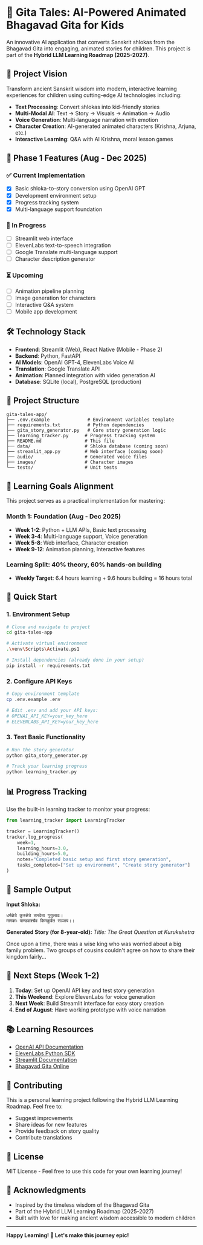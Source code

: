 # 🎯 Gita Tales: AI-Powered Animated Bhagavad Gita for Kids

An innovative AI application that converts Sanskrit shlokas from the Bhagavad Gita into engaging, animated stories for children. This project is part of the **Hybrid LLM Learning Roadmap (2025-2027)**.

## 🌟 Project Vision

Transform ancient Sanskrit wisdom into modern, interactive learning experiences for children using cutting-edge AI technologies including:
- **Text Processing**: Convert shlokas into kid-friendly stories
- **Multi-Modal AI**: Text → Story → Visuals → Animation → Audio
- **Voice Generation**: Multi-language narration with emotion
- **Character Creation**: AI-generated animated characters (Krishna, Arjuna, etc.)
- **Interactive Learning**: Q&A with AI Krishna, moral lesson games

## 🚀 Phase 1 Features (Aug - Dec 2025)

### ✅ Current Implementation
- [x] Basic shloka-to-story conversion using OpenAI GPT
- [x] Development environment setup
- [x] Progress tracking system
- [x] Multi-language support foundation

### 🔄 In Progress
- [ ] Streamlit web interface
- [ ] ElevenLabs text-to-speech integration
- [ ] Google Translate multi-language support
- [ ] Character description generator

### ⏳ Upcoming
- [ ] Animation pipeline planning
- [ ] Image generation for characters
- [ ] Interactive Q&A system
- [ ] Mobile app development

## 🛠️ Technology Stack

- **Frontend**: Streamlit (Web), React Native (Mobile - Phase 2)
- **Backend**: Python, FastAPI
- **AI Models**: OpenAI GPT-4, ElevenLabs Voice AI
- **Translation**: Google Translate API
- **Animation**: Planned integration with video generation AI
- **Database**: SQLite (local), PostgreSQL (production)

## 📁 Project Structure

```
gita-tales-app/
├── .env.example              # Environment variables template
├── requirements.txt          # Python dependencies
├── gita_story_generator.py   # Core story generation logic
├── learning_tracker.py      # Progress tracking system
├── README.md                # This file
├── data/                    # Shloka database (coming soon)
├── streamlit_app.py         # Web interface (coming soon)
├── audio/                   # Generated voice files
├── images/                  # Character images
└── tests/                   # Unit tests
```

## 🎯 Learning Goals Alignment

This project serves as a practical implementation for mastering:

### **Month 1: Foundation (Aug - Dec 2025)**
- **Week 1-2**: Python + LLM APIs, Basic text processing
- **Week 3-4**: Multi-language support, Voice generation
- **Week 5-8**: Web interface, Character creation
- **Week 9-12**: Animation planning, Interactive features

### **Learning Split**: 40% theory, 60% hands-on building
- **Weekly Target**: 6.4 hours learning + 9.6 hours building = 16 hours total

## 🚀 Quick Start

### 1. Environment Setup
```bash
# Clone and navigate to project
cd gita-tales-app

# Activate virtual environment
.\venv\Scripts\Activate.ps1

# Install dependencies (already done in your setup)
pip install -r requirements.txt
```

### 2. Configure API Keys
```bash
# Copy environment template
cp .env.example .env

# Edit .env and add your API keys:
# OPENAI_API_KEY=your_key_here
# ELEVENLABS_API_KEY=your_key_here
```

### 3. Test Basic Functionality
```bash
# Run the story generator
python gita_story_generator.py

# Track your learning progress
python learning_tracker.py
```

## 📊 Progress Tracking

Use the built-in learning tracker to monitor your progress:

```python
from learning_tracker import LearningTracker

tracker = LearningTracker()
tracker.log_progress(
    week=1, 
    learning_hours=3.0, 
    building_hours=5.0, 
    notes="Completed basic setup and first story generation",
    tasks_completed=["Set up environment", "Create story generator"]
)
```

## 🎨 Sample Output

**Input Shloka:**
```sanskrit
धर्मक्षेत्रे कुरुक्षेत्रे समवेता युयुत्सवः।
मामकाः पाण्डवाश्चैव किमकुर्वत सञ्जय।।
```

**Generated Story (for 8-year-old):**
*Title: The Great Question at Kurukshetra*

Once upon a time, there was a wise king who was worried about a big family problem. Two groups of cousins couldn't agree on how to share their kingdom fairly...

## 🎯 Next Steps (Week 1-2)

1. **Today**: Set up OpenAI API key and test story generation
2. **This Weekend**: Explore ElevenLabs for voice generation
3. **Next Week**: Build Streamlit interface for easy story creation
4. **End of August**: Have working prototype with voice narration

## 📚 Learning Resources

- [OpenAI API Documentation](https://platform.openai.com/docs)
- [ElevenLabs Python SDK](https://elevenlabs.io/docs)
- [Streamlit Documentation](https://docs.streamlit.io/)
- [Bhagavad Gita Online](https://www.holy-bhagavad-gita.org/)

## 🤝 Contributing

This is a personal learning project following the Hybrid LLM Learning Roadmap. Feel free to:
- Suggest improvements
- Share ideas for new features
- Provide feedback on story quality
- Contribute translations

## 📄 License

MIT License - Feel free to use this code for your own learning journey!

## 🎉 Acknowledgments

- Inspired by the timeless wisdom of the Bhagavad Gita
- Part of the Hybrid LLM Learning Roadmap (2025-2027)
- Built with love for making ancient wisdom accessible to modern children

---

**Happy Learning! 🚀 Let's make this journey epic!**